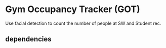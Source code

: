 # Gym Occupancy Tracker (GOT)

Use facial detection to count the number of people at SW and Student rec.

## dependencies

 
